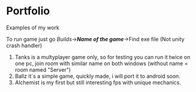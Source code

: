 # Portfolio
Examples of my work

To run game just go _Builds_->___Name of the game___->Find exe file (Not unity crash handler)

1. Tanks is a multyplayer game only, so for testing you can run it twice on one pc, join room with similar name on both windows (without name = room named "Server")
2. Ballz it`s a simple game, quickly made, i will port it to android soon.
3. Alchemist is my first but still interesting fps with unique mechanics.

